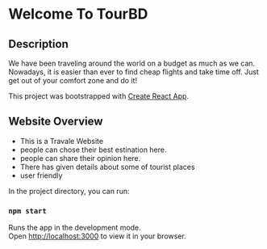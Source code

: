 # Welcome To TourBD

## Description
We have been traveling around the world on a budget as much as we can. Nowadays, it is easier than ever to find cheap flights and take time off. Just get out of your comfort zone and do it!


This project was bootstrapped with [Create React App](https://github.com/facebook/create-react-app).

## Website Overview

* This is a Travale Website
*  people can chose their best estination here.
* people can share their opinion here.
* There has given details about some of tourist places
* user friendly

In the project directory, you can run:

### `npm start`

Runs the app in the development mode.\
Open [http://localhost:3000](http://localhost:3000) to view it in your browser.

